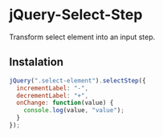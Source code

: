 # jQuery-Select-Step
Transform select element into an input step.

## Instalation
```javascript
jQuery(".select-element").selectStep({
  incrementLabel: "-",
  decrementLabel: "+",
  onChange: function(value) {
    console.log(value, "value");
  }
});
```
